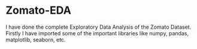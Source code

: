 # Zomato-EDA
I have done the complete Exploratory Data Analysis of the Zomato Dataset.
Firstly I have imported some of the important libraries like numpy, pandas, matplotlib, seaborn, etc.
